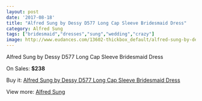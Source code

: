 ```yaml
---
layout: post
date: '2017-08-18'
title: "Alfred Sung by Dessy D577 Long Cap Sleeve Bridesmaid Dress"
category: Alfred Sung
tags: ["bridesmaid","dresses","sung","wedding","crazy"]
image: http://www.eudances.com/13602-thickbox_default/alfred-sung-by-dessy-d577-long-cap-sleeve-bridesmaid-dress.jpg
---
```

Alfred Sung by Dessy D577 Long Cap Sleeve Bridesmaid Dress

On Sales: **$238**
<a href="https://www.eudances.com/en/alfred-sung/4100-alfred-sung-by-dessy-d577-long-cap-sleeve-bridesmaid-dress.html"><amp-img layout="responsive" width="600" height="600" src="//www.eudances.com/13602-thickbox_default/alfred-sung-by-dessy-d577-long-cap-sleeve-bridesmaid-dress.jpg" alt="Alfred Sung by Dessy D577 Long Cap Sleeve Bridesmaid Dress 0" /></a>
<a href="https://www.eudances.com/en/alfred-sung/4100-alfred-sung-by-dessy-d577-long-cap-sleeve-bridesmaid-dress.html"><amp-img layout="responsive" width="600" height="600" src="//www.eudances.com/13605-thickbox_default/alfred-sung-by-dessy-d577-long-cap-sleeve-bridesmaid-dress.jpg" alt="Alfred Sung by Dessy D577 Long Cap Sleeve Bridesmaid Dress 1" /></a>
<a href="https://www.eudances.com/en/alfred-sung/4100-alfred-sung-by-dessy-d577-long-cap-sleeve-bridesmaid-dress.html"><amp-img layout="responsive" width="600" height="600" src="//www.eudances.com/13604-thickbox_default/alfred-sung-by-dessy-d577-long-cap-sleeve-bridesmaid-dress.jpg" alt="Alfred Sung by Dessy D577 Long Cap Sleeve Bridesmaid Dress 2" /></a>
<a href="https://www.eudances.com/en/alfred-sung/4100-alfred-sung-by-dessy-d577-long-cap-sleeve-bridesmaid-dress.html"><amp-img layout="responsive" width="600" height="600" src="//www.eudances.com/13603-thickbox_default/alfred-sung-by-dessy-d577-long-cap-sleeve-bridesmaid-dress.jpg" alt="Alfred Sung by Dessy D577 Long Cap Sleeve Bridesmaid Dress 3" /></a>

Buy it: [Alfred Sung by Dessy D577 Long Cap Sleeve Bridesmaid Dress](https://www.eudances.com/en/alfred-sung/4100-alfred-sung-by-dessy-d577-long-cap-sleeve-bridesmaid-dress.html "Alfred Sung by Dessy D577 Long Cap Sleeve Bridesmaid Dress")

View more: [Alfred Sung](https://www.eudances.com/en/52-alfred-sung "Alfred Sung")